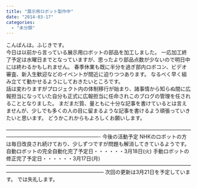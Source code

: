 ```yaml
---
title: "展示用ロボット製作中"
date: "2014-03-17"
categories: 
  - "未分類"
---
```


こんばんは。ふじきです。  
今日は以前から言っている展示用ロボットの部品を加工しました。 一応加工終了予定は水曜日までとなっていますが、思ったより部品点数が少ないので明日中には終わるかもしれません。 春季休業も既に半分を過ぎ部内ロボコン、ビデオ審査、新入生歓迎などのイベントが間近に迫りつつあります。 なるべく早く組み立てて動かせるようにしておきたいところです。  
話は変わりますがプロジェクト内の体制移行が始まり、諸事情から知らぬ間に広報担当になっていた自分も正式に広報担当に任命されこのブログの管理を任されることとなりました。 まだまだ質、量ともに十分な記事を書けているとは言えませんが、少しでも多くの人の目に留まるような記事を書けるよう頑張っていきたいと思います。 どうかこれからもよろしくお願いします。

——————————————————————————————————————————————————————- 今後の活動予定 NHKのロボットの方は毎日改良され続けており、少しずつですが問題も解消してきているようです。 自動ロボットの完全自動化完了予定日・・・・・・3月18日(火) 手動ロボットの修正完了予定日・・・・・・3月17日(月) ——————————————————————————————————————————————————————— 次回の更新は3月21日を予定しています。 では失礼します。
